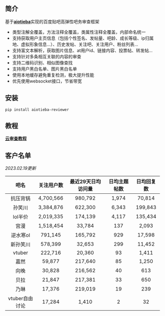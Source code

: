 ## 简介

基于[**aiotieba**](https://github.com/Starry-OvO/aiotieba)实现的百度贴吧高弹性吧务审查框架

+ 类型注解全覆盖，方法注释全覆盖，类属性注释全覆盖，内部命名统一
+ 支持获取用户主页信息（包括个性签名、发帖量、吧龄、成长等级、ip归属地、虚拟形象信息...）、历史发帖、关注吧、关注用户、粉丝列表...
+ 支持富文本解析，获取图片信息、at用户id、链接内容、投票帖、转发帖...
+ 支持针对多条相互关联的内容的审查
+ 支持二维码识别、相似图像查找
+ 支持用户黑白名单、图片黑白名单
+ 使用本地缓存避免重复检测，极大提升性能
+ 优先使用websocket接口，节省带宽

## 安装

```shell
pip install aiotieba-reviewer
```

## 教程

[**云审查教程**](tutorial/reviewer.md)

## 客户名单

*2023.02.19更新*

|      吧名      | 关注用户数 | 最近29天日均访问量 | 日均主题帖数 | 日均回复数 |
| :------------: | :--------: | :----------------: | :----------: | :--------: |
|    抗压背锅    | 4,700,566  |      980,792       |    1,974     |   70,814   |
|     孙笑川     | 3,384,876  |      622,300       |    6,343     |  199,843   |
|    lol半价     | 2,019,335  |      174,139       |    4,117     |  135,434   |
|      宫漫      | 1,518,454  |       33,784       |     137      |   2,093    |
|    逆水寒ol    |  791,145   |      165,792       |     929      |   17,598   |
|    新孙笑川    |  578,399   |       32,653       |     299      |   11,452   |
|     vtuber     |  222,716   |       20,360       |      93      |   1,411    |
|      嘉然      |   59,877   |      217,640       |      85      |   1,250    |
|      向晚      |   30,828   |      216,562       |      40      |    613     |
|      贝拉      |   21,847   |      217,381       |      33      |    650     |
|      乃琳      |   17,376   |      219,019       |      19      |    239     |
| vtuber自由讨论 |   17,284   |       1,410        |      2       |     32     |
